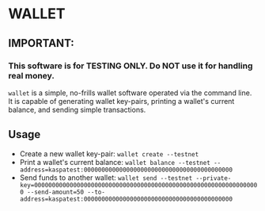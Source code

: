 WALLET
======

## IMPORTANT:

### This software is for TESTING ONLY. Do NOT use it for handling real money.

`wallet` is a simple, no-frills wallet software operated via the command line.\
It is capable of generating wallet key-pairs, printing a wallet's current balance, and sending simple transactions.


Usage
-----

* Create a new wallet key-pair: `wallet create --testnet`
* Print a wallet's current balance:
  `wallet balance --testnet --address=kaspatest:000000000000000000000000000000000000000000`
* Send funds to another wallet:
  `wallet send --testnet --private-key=0000000000000000000000000000000000000000000000000000000000000000 --send-amount=50 --to-address=kaspatest:000000000000000000000000000000000000000000`